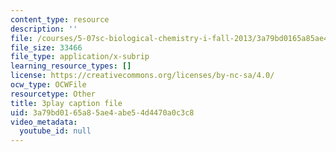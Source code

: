 ```yaml
---
content_type: resource
description: ''
file: /courses/5-07sc-biological-chemistry-i-fall-2013/3a79bd0165a85ae4abe54d4470a0c3c8_ddt1KuSdoOg.vtt
file_size: 33466
file_type: application/x-subrip
learning_resource_types: []
license: https://creativecommons.org/licenses/by-nc-sa/4.0/
ocw_type: OCWFile
resourcetype: Other
title: 3play caption file
uid: 3a79bd01-65a8-5ae4-abe5-4d4470a0c3c8
video_metadata:
  youtube_id: null
---
```

